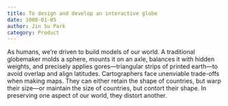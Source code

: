 ```yaml
---
title: To design and develop an interactive globe
date: 1000-01-05
author: Jin Su Park
category: Product
---
```


As humans, we’re driven to build models of our world. A traditional globemaker molds a sphere, mounts it on an axle, balances it with hidden weights, and precisely applies gores—triangular strips of printed earth—to avoid overlap and align latitudes. Cartographers face unenviable trade-offs when making maps. They can either retain the shape of countries, but warp their size—or maintain the size of countries, but contort their shape. In preserving one aspect of our world, they distort another.